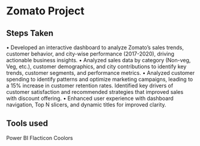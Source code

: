 # Zomato Project
## Steps Taken
  •	Developed an interactive dashboard to analyze Zomato’s sales trends, customer behavior, and city-wise performance (2017-2020), driving actionable business insights.
  •	Analyzed sales data by category (Non-veg, Veg, etc.), customer demographics, and city contributions to identify key trends, customer segments, and performance metrics.
  •	Analyzed customer spending to identify patterns and optimize marketing campaigns, leading to a 15% increase in customer retention rates. Identified key drivers of customer satisfaction and recommended strategies that improved sales with discount offering.
  •	Enhanced user experience with dashboard navigation, Top N slicers, and dynamic titles for improved clarity.

## Tools used
Power BI
Flacticon
Coolors
